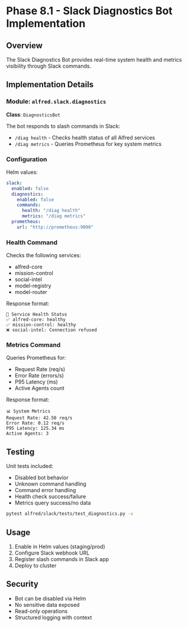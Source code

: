 # Phase 8.1 - Slack Diagnostics Bot Implementation

## Overview
The Slack Diagnostics Bot provides real-time system health and metrics visibility through Slack commands.

## Implementation Details

### Module: `alfred.slack.diagnostics`

**Class**: `DiagnosticsBot`

The bot responds to slash commands in Slack:
- `/diag health` - Checks health status of all Alfred services
- `/diag metrics` - Queries Prometheus for key system metrics

### Configuration

Helm values:
```yaml
slack:
  enabled: false
  diagnostics:
    enabled: false
    commands:
      health: "/diag health"
      metrics: "/diag metrics"
  prometheus:
    url: "http://prometheus:9090"
```

### Health Command

Checks the following services:
- alfred-core
- mission-control  
- social-intel
- model-registry
- model-router

Response format:
```
🏥 Service Health Status
✅ alfred-core: healthy
✅ mission-control: healthy
❌ social-intel: Connection refused
```

### Metrics Command

Queries Prometheus for:
- Request Rate (req/s)
- Error Rate (errors/s)
- P95 Latency (ms)
- Active Agents count

Response format:
```
📊 System Metrics
Request Rate: 42.50 req/s
Error Rate: 0.12 req/s
P95 Latency: 125.34 ms
Active Agents: 3
```

## Testing

Unit tests included:
- Disabled bot behavior
- Unknown command handling
- Command error handling
- Health check success/failure
- Metrics query success/no data

```bash
pytest alfred/slack/tests/test_diagnostics.py -v
```

## Usage

1. Enable in Helm values (staging/prod)
2. Configure Slack webhook URL
3. Register slash commands in Slack app
4. Deploy to cluster

## Security

- Bot can be disabled via Helm
- No sensitive data exposed
- Read-only operations
- Structured logging with context